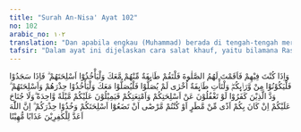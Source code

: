 ```yaml
---
title: "Surah An-Nisa' Ayat 102"
no: 102
arabic_no: ١٠٢
translation: "Dan apabila engkau (Muhammad) berada di tengah-tengah mereka (sahabatmu) lalu engkau hendak melaksanakan salat bersama-sama mereka, maka hendaklah segolongan dari mereka berdiri (salat) besertamu dan menyandang senjata mereka, kemudian apabila mereka (yang salat besertamu) sujud (telah menyempurnakan satu rakaat), maka hendaklah mereka pindah dari belakangmu (untuk menghadapi musuh) dan hendaklah datang golongan yang lain yang belum salat, lalu mereka salat denganmu, dan hendaklah mereka bersiap siaga dan menyandang senjata mereka. Orang-orang kafir ingin agar kamu lengah terhadap senjatamu dan harta bendamu, lalu mereka menyerbu kamu sekaligus. Dan tidak mengapa kamu meletakkan senjata-senjatamu, jika kamu mendapat suatu kesusahan karena hujan atau karena kamu sakit, dan bersiap siagalah kamu. Sungguh, Allah telah menyediakan azab yang menghinakan bagi orang-orang kafir itu."
tafsir: "Dalam ayat ini dijelaskan cara salat khauf, yaitu bilamana Rasulullah berada dalam barisan kaum Muslimin dan beliau hendak salat bersama pasukannya, maka lebih dahulu beliau membagi pasukannya menjadi dua kelompok. Kelompok pertama salat bersama Rasul sedang kelompok kedua tetap ditempatnya menghadapi musuh sambil melindungi kelompok yang sedang salat. Kelompok yang sedang salat ini diharuskan menyandang senjata dalam salat untuk menjaga kemungkinan musuh menyerang dan agar mereka tetap waspada. Bilamana kelompok pertama ini telah menyelesaikan rakaat pertama hendaklah mereka pergi menggantikan kelompok kedua, dan Nabi menanti dalam salat. Kelompok kedua ini juga harus menyandang senjata bahkan harus lebih bersiap siaga. Nabi salat dengan kelompok kedua ini dalam rakaat kedua. Sesudah rakaat kedua ini beliau membaca salam, kemudian masing-masing kelompok menyelesaikan satu rakaat lagi dengan cara bergantian.\n\nDari Ibnu Umar r.a. beliau berkata:\n\n“Nabi saw mengerjakan salat khauf dengan salah satu di antara dua kelompok satu rakaat, sedang kelompok lainnya menghadapi musuh. Kemudian kelompok pertama pindah menempati kelompok teman-teman mereka sambil menghadapi musuh, lalu datanglah kelompok kedua dan bersalat di belakang Nabi satu rakaat pula kemudian Nabi membaca salam. Kemudian masing-masing kelompok menyelesaikan salatnya satu rakaat lagi.” (Riwayat al-Bukhari dan Muslim dari Ibnu ‘Umar).\n\nAyat ini menjadi dasar salat khauf. Dalam ayat ini Allah swt menjelaskan alasan kaum Muslimin salat menyandang senjata dalam salat khauf, yaitu bila musuh yang berada tidak jauh dari mereka selalu mengintai saat-saat pasukan Islam kehilangan kewaspadaan dan meninggalkan senjata dan perlengkapan mereka, maka pada saat itulah pasukan kafir mendapat kesempatan menggempur mereka. Kemudian Allah menerangkan bilamana pasukan itu mendapat kesusahan karena hujan atau sakit atau kesulitan lain, maka membawa senjata dalam salat khauf dibolehkan walaupun tidak disandang. Sesungguhnya Allah telah menyediakan azab yang menghinakan terhadap orang-orang kafir yaitu kekalahan yang mereka alami."
---
```

وَاِذَا كُنْتَ فِيْهِمْ فَاَقَمْتَ لَهُمُ الصَّلٰوةَ فَلْتَقُمْ طَاۤىِٕفَةٌ مِّنْهُمْ مَّعَكَ وَلْيَأْخُذُوْٓا اَسْلِحَتَهُمْ ۗ فَاِذَا سَجَدُوْا فَلْيَكُوْنُوْا مِنْ وَّرَاۤىِٕكُمْۖ  وَلْتَأْتِ طَاۤىِٕفَةٌ اُخْرٰى لَمْ يُصَلُّوْا فَلْيُصَلُّوْا مَعَكَ وَلْيَأْخُذُوْا حِذْرَهُمْ وَاَسْلِحَتَهُمْ ۗ وَدَّ الَّذِيْنَ كَفَرُوْا لَوْ تَغْفُلُوْنَ عَنْ اَسْلِحَتِكُمْ وَاَمْتِعَتِكُمْ فَيَمِيْلُوْنَ عَلَيْكُمْ مَّيْلَةً وَّاحِدَةً  ۗوَلَا جُنَاحَ عَلَيْكُمْ اِنْ كَانَ بِكُمْ اَذًى مِّنْ مَّطَرٍ اَوْ كُنْتُمْ مَّرْضٰٓى اَنْ تَضَعُوْٓا اَسْلِحَتَكُمْ وَخُذُوْا حِذْرَكُمْ ۗ اِنَّ اللّٰهَ اَعَدَّ لِلْكٰفِرِيْنَ عَذَابًا مُّهِيْنًا 
